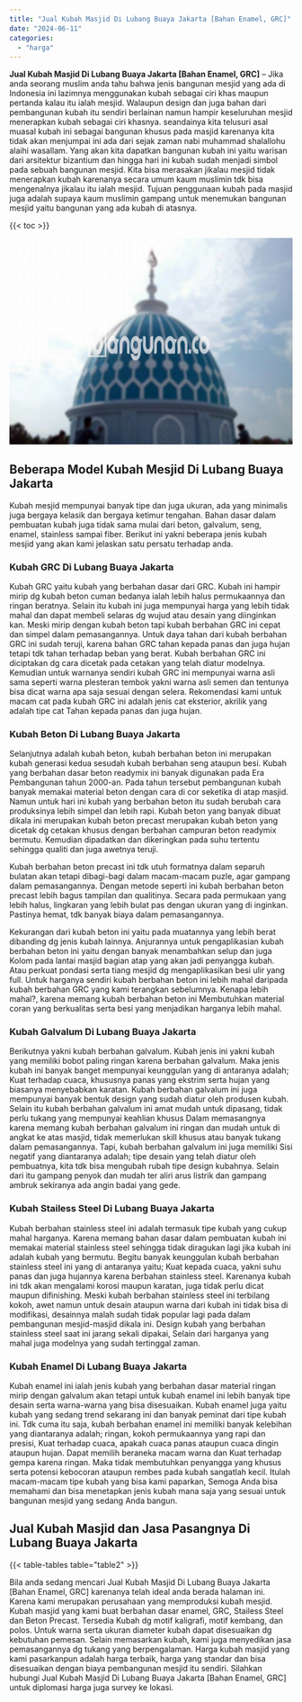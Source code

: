 ```yaml
---
title: "Jual Kubah Masjid Di Lubang Buaya Jakarta [Bahan Enamel, GRC]"
date: "2024-06-11"
categories: 
  - "harga"
---
```


**Jual Kubah Masjid Di Lubang Buaya Jakarta \[Bahan Enamel, GRC\]** – Jika anda seorang muslim anda tahu bahwa jenis bangunan mesjid yang ada di Indonesia ini lazimnya menggunakan kubah sebagai ciri khas maupun pertanda kalau itu ialah mesjid. Walaupun design dan juga bahan dari pembangunan kubah itu sendiri berlainan namun hampir keseluruhan mesjid menerapkan kubah sebagai ciri khasnya. seandainya kita telusuri asal muasal kubah ini sebagai bangunan khusus pada masjid karenanya kita tidak akan menjumpai ini ada dari sejak zaman nabi muhammad shalallohu alaihi wasallam. Yang akan kita dapatkan bangunan kubah ini yaitu warisan dari arsitektur bizantium dan hingga hari ini kubah sudah menjadi simbol pada sebuah bangunan mesjid. Kita bisa merasakan jikalau mesjid tidak menerapkan kubah karenanya secara umum kaum muslimin tdk bisa mengenalnya jikalau itu ialah mesjid. Tujuan penggunaan kubah pada masjid juga adalah supaya kaum muslimin gampang untuk menemukan bangunan mesjid yaitu bangunan yang ada kubah di atasnya.

{{< toc >}}

![Jual Kubah Masjid Di Lubang Buaya Jakarta [Bahan Enamel, GRC]](/images/jual-kubah-masjid-44.png)

## Beberapa Model Kubah Mesjid Di Lubang Buaya Jakarta

Kubah mesjid mempunyai banyak tipe dan juga ukuran, ada yang minimalis juga bergaya kelasik dan bergaya ketimur tengahan. Bahan dasar dalam pembuatan kubah juga tidak sama mulai dari beton, galvalum, seng, enamel, stainless sampai fiber. Berikut ini yakni beberapa jenis kubah mesjid yang akan kami jelaskan satu persatu terhadap anda.

### Kubah GRC Di Lubang Buaya Jakarta

Kubah GRC yaitu kubah yang berbahan dasar dari GRC. Kubah ini hampir mirip dg kubah beton cuman bedanya ialah lebih halus permukaannya dan ringan beratnya. Selain itu kubah ini juga mempunyai harga yang lebih tidak mahal dan dapat membeli selaras dg wujud atau desain yang diinginkan kan. Meski mirip dengan kubah beton tapi kubah berbahan GRC ini cepat dan simpel dalam pemasangannya. Untuk daya tahan dari kubah berbahan GRC ini sudah teruji, karena bahan GRC tahan kepada panas dan juga hujan tetapi tdk tahan terhadap beban yang berat. Kubah berbahan GRC ini diciptakan dg cara dicetak pada cetakan yang telah diatur modelnya. Kemudian untuk warnanya sendiri kubah GRC ini mempunyai warna asli sama seperti warna plesteran tembok yakni warna asli semen dan tentunya bisa dicat warna apa saja sesuai dengan selera. Rekomendasi kami untuk macam cat pada kubah GRC ini adalah jenis cat eksterior, akrilik yang adalah tipe cat Tahan kepada panas dan juga hujan.

### Kubah Beton Di Lubang Buaya Jakarta

Selanjutnya adalah kubah beton, kubah berbahan beton ini merupakan kubah generasi kedua sesudah kubah berbahan seng ataupun besi. Kubah yang berbahan dasar beton readymix ini banyak digunakan pada Era Pembangunan tahun 2000-an. Pada tahun tersebut pembangunan kubah banyak memakai material beton dengan cara di cor seketika di atap masjid. Namun untuk hari ini kubah yang berbahan beton itu sudah berubah cara produksinya lebih simpel dan lebih rapi. Kubah beton yang banyak dibuat dikala ini merupakan kubah beton precast merupakan kubah beton yang dicetak dg cetakan khusus dengan berbahan campuran beton readymix bermutu. Kemudian dipadatkan dan dikeringkan pada suhu tertentu sehingga qualiti dan juga awetnya teruji.

Kubah berbahan beton precast ini tdk utuh formatnya dalam separuh bulatan akan tetapi dibagi-bagi dalam macam-macam puzle, agar gampang dalam pemasangannya. Dengan metode seperti ini kubah berbahan beton precast lebih bagus tampilan dan qualitinya. Secara pada permukaan yang lebih halus, lingkaran yang lebih bulat pas dengan ukuran yang di inginkan. Pastinya hemat, tdk banyak biaya dalam pemasangannya.

Kekurangan dari kubah beton ini yaitu pada muatannya yang lebih berat dibanding dg jenis kubah lainnya. Anjurannya untuk pengaplikasian kubah berbahan beton ini yaitu dengan banyak menambahkan selup dan juga Kolom pada lantai masjid bagian atap yang akan jadi penyangga kubah. Atau perkuat pondasi serta tiang mesjid dg mengaplikasikan besi ulir yang full. Untuk harganya sendiri kubah berbahan beton ini lebih mahal daripada kubah berbahan GRC yang kami terangkan sebelumnya. Kenapa lebih mahal?, karena memang kubah berbahan beton ini Membutuhkan material coran yang berkualitas serta besi yang menjadikan harganya lebih mahal.

### Kubah Galvalum Di Lubang Buaya Jakarta

Berikutnya yakni kubah berbahan galvalum. Kubah jenis ini yakni kubah yang memiliki bobot paling ringan karena berbahan galvalum. Maka jenis kubah ini banyak banget mempunyai keunggulan yang di antaranya adalah; Kuat terhadap cuaca, khususnya panas yang ekstrim serta hujan yang biasanya menyebabkan karatan. Kubah berbahan galvalum ini juga mempunyai banyak bentuk design yang sudah diatur oleh produsen kubah. Selain itu kubah berbahan galvalum ini amat mudah untuk dipasang, tidak perlu tukang yang mempunyai keahlian khusus Dalam memasangnya karena memang kubah berbahan galvalum ini ringan dan mudah untuk di angkat ke atas masjid, tidak memerlukan skill khusus atau banyak tukang dalam pemasangannya. Tapi, kubah berbahan galvalum ini juga memiliki Sisi negatif yang diantaranya adalah; tipe desain yang telah diatur oleh pembuatnya, kita tdk bisa mengubah rubah tipe design kubahnya. Selain dari itu gampang penyok dan mudah ter aliri arus listrik dan gampang ambruk sekiranya ada angin badai yang gede.

### Kubah Stailess Steel Di Lubang Buaya Jakarta

Kubah berbahan stainless steel ini adalah termasuk tipe kubah yang cukup mahal harganya. Karena memang bahan dasar dalam pembuatan kubah ini memakai material stainless steel sehingga tidak diragukan lagi jika kubah ini adalah kubah yang bermutu. Begitu banyak keunggulan kubah berbahan stainless steel ini yang di antaranya yaitu; Kuat kepada cuaca, yakni suhu panas dan juga hujannya karena berbahan stainless steel. Karenanya kubah ini tdk akan mengalami korosi maupun karatan, juga tidak perlu dicat maupun difinishing. Meski kubah berbahan stainless steel ini terbilang kokoh, awet namun untuk desain ataupun warna dari kubah ini tidak bisa di modifikasi, desainnya malah sudah tidak popular lagi pada dalam pembangunan mesjid-masjid dikala ini. Design kubah yang berbahan stainless steel saat ini jarang sekali dipakai, Selain dari harganya yang mahal juga modelnya yang sudah tertinggal zaman.

### Kubah Enamel Di Lubang Buaya Jakarta

Kubah enamel ini ialah jenis kubah yang berbahan dasar material ringan mirip dengan galvalum akan tetapi untuk kubah enamel ini lebih banyak tipe desain serta warna-warna yang bisa disesuaikan. Kubah enamel juga yaitu kubah yang sedang trend sekarang ini dan banyak peminat dari tipe kubah ini. Tdk cuma itu saja, kubah berbahan enamel ini memiliki banyak kelebihan yang diantaranya adalah; ringan, kokoh permukaannya yang rapi dan presisi, Kuat terhadap cuaca, apakah cuaca panas ataupun cuaca dingin ataupun hujan. Dapat memilih beraneka macam warna dan Kuat terhadap gempa karena ringan. Maka tidak membutuhkan penyangga yang khusus serta potensi kebocoran ataupun rembes pada kubah sangatlah kecil. Itulah macam-macam tipe kubah yang bisa kami paparkan, Semoga Anda bisa memahami dan bisa menetapkan jenis kubah mana saja yang sesuai untuk bangunan mesjid yang sedang Anda bangun.

## Jual Kubah Masjid dan Jasa Pasangnya Di Lubang Buaya Jakarta

{{< table-tables table="table2" >}}

Bila anda sedang mencari Jual Kubah Masjid Di Lubang Buaya Jakarta \[Bahan Enamel, GRC\] karenanya telah ideal anda berada halaman ini. Karena kami merupakan perusahaan yang memproduksi kubah mesjid. Kubah masjid yang kami buat berbahan dasar enamel, GRC, Stailess Steel dan Beton Precast. Tersedia Kubah dg motif kaligrafi, motif kembang, dan polos. Untuk warna serta ukuran diameter kubah dapat disesuaikan dg kebutuhan pemesan. Selain memasarkan kubah, kami juga menyedikan jasa pemasangannya dg tukang yang berpengalaman. Harga kubah masjid yang kami pasarkanpun adalah harga terbaik, harga yang standar dan bisa disesuaikan dengan biaya pembangunan mesjid itu sendiri. Silahkan hubungi Jual Kubah Masjid Di Lubang Buaya Jakarta \[Bahan Enamel, GRC\] untuk diplomasi harga juga survey ke lokasi.
